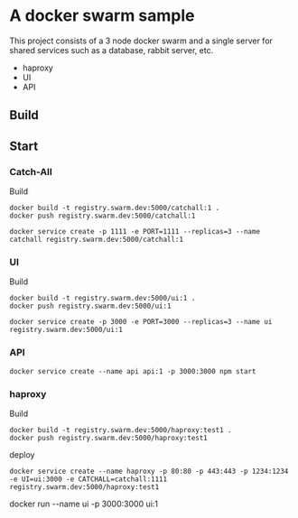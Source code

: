 # A docker swarm sample

This project consists of a 3 node docker swarm and a single server for shared services such as a database, rabbit server, etc.

* haproxy
* UI
* API

## Build

## Start

### Catch-All
Build
```
docker build -t registry.swarm.dev:5000/catchall:1 .
docker push registry.swarm.dev:5000/catchall:1
```

```
docker service create -p 1111 -e PORT=1111 --replicas=3 --name catchall registry.swarm.dev:5000/catchall:1
```

### UI

Build
```
docker build -t registry.swarm.dev:5000/ui:1 .
docker push registry.swarm.dev:5000/ui:1
```

```
docker service create -p 3000 -e PORT=3000 --replicas=3 --name ui registry.swarm.dev:5000/ui:1

```

### API

```
docker service create --name api api:1 -p 3000:3000 npm start

```
### haproxy

Build
```
docker build -t registry.swarm.dev:5000/haproxy:test1 .
docker push registry.swarm.dev:5000/haproxy:test1
```

deploy
```
docker service create --name haproxy -p 80:80 -p 443:443 -p 1234:1234 -e UI=ui:3000 -e CATCHALL=catchall:1111 registry.swarm.dev:5000/haproxy:test1
```

docker run --name ui -p 3000:3000 ui:1
